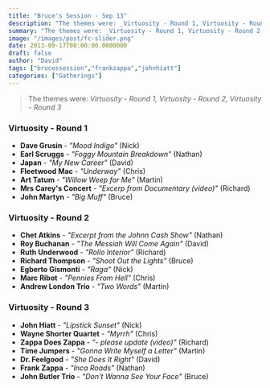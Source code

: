 ```yaml
---
title: "Bruce's Session - Sep 13"
description: "The themes were: _Virtuosity - Round 1, Virtuosity - Round 2, Virtuosity - Round 3_"
summary: "The themes were: _Virtuosity - Round 1, Virtuosity - Round 2, Virtuosity - Round 3_"
image: "/images/post/fc-slider.png"
date: 2013-09-17T00:00:00.0000000
draft: false
author: "David"
tags: ["brucessession","frankzappa","johnhiatt"]
categories: ["Gatherings"]
---
```

> The themes were: _Virtuosity - Round 1, Virtuosity - Round 2, Virtuosity - Round 3_
### Virtuosity - Round 1
- **Dave Grusin** - _"Mood Indigo"_ (Nick)
- **Earl Scruggs** - _"Foggy Mountain Breakdown"_ (Nathan)
- **Japan** - _"My New Career"_ (David)
- **Fleetwood Mac** - _"Underway"_ (Chris)
- **Art Tatum** - _"Willow Weep for Me"_ (Martin)
- **Mrs Carey's Concert** - _"Excerp from Documentary (video)"_ (Richard)
- **John Martyn** - _"Big Muff"_ (Bruce)
### Virtuosity - Round 2
- **Chet Atkins** - _"Excerpt from the Johnn Cash Show"_ (Nathan)
- **Roy Buchanan** - _"The Messiah Will Come Again"_ (David)
- **Ruth Underwood** - _"Rollo Interior"_ (Richard)
- **Richard Thompson** - _"Shoot Out the Lights"_ (Bruce)
- **Egberto Gismonti** - _"Raga"_ (Nick)
- **Marc Ribot** - _"Pennies From Hell"_ (Chris)
- **Andrew London Trio** - _"Two Words"_ (Martin)
### Virtuosity - Round 3
- **John Hiatt** - _"Lipstick Sunset"_ (Nick)
- **Wayne Shorter Quartet** - _"Myrrh"_ (Chris)
- **Zappa Does Zappa** - _"- please update (video)"_ (Richard)
- **Time Jumpers** - _"Gonna Write Myself a Letter"_ (Martin)
- **Dr. Feelgood** - _"She Does It Right"_ (David)
- **Frank Zappa** - _"Inca Roads"_ (Nathan)
- **John Butler Trio** - _"Don't Wanna See Your Face"_ (Bruce)
